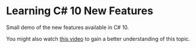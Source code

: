 # Learning C# 10 New Features

Small demo of the new features available in C# 10.

You might also watch [this video](https://youtu.be/Vft4QDUpyWY) to gain a better understanding of this topic.
